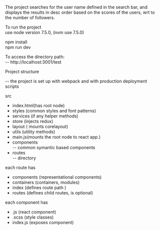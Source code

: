 The project searches for the user name defined in the search bar, and displays the results in desc order based on the scores of the users, wrt to the number of followers.


To run the project  
use node version 7.5.0, (nvm use 7.5.0)


npm install  
npm run dev

To access the directory path:    
-- http://localhost:3001/test   
  
Project structure  

-- the project is set up with webpack and with production deployment scripts  
  
src  
- index.html(has root node)  
- styles (common styles and font patterns)  
- services (if any helper methods)  
- store (injects redux)  
- layout ( mounts corelayout)
- utils (utility methods)  
- main.js(mounts the root node to react app.)  
- components  
-- common symantic based components
- routes  
 -- directory    
 

 each route has  
 - components (representational components)
 - containers (containers, modules)
 - index (defines route path )  
 - routes (defines child routes, is optional)

 each component has  
 - .js (react component)
 - .scss (style classes)  
 - index.js (exposes component) 



